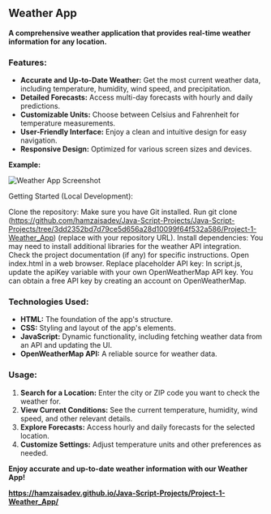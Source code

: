 ## **Weather App**

**A comprehensive weather application that provides real-time weather information for any location.**

### **Features:**

- **Accurate and Up-to-Date Weather:** Get the most current weather data, including temperature, humidity, wind speed, and precipitation.
- **Detailed Forecasts:** Access multi-day forecasts with hourly and daily predictions.
- **Customizable Units:** Choose between Celsius and Fahrenheit for temperature measurements.
- **User-Friendly Interface:** Enjoy a clean and intuitive design for easy navigation.
- **Responsive Design:** Optimized for various screen sizes and devices.

**Example:**

![Weather App Screenshot](https://your-image-url.com/weather-app-screenshot.png)

Getting Started (Local Development):

Clone the repository: Make sure you have Git installed. Run git clone (https://github.com/hamzaisadev/Java-Script-Projects/Java-Script-Projects/tree/3dd2352bd7d79ce5d656a28d10099f64f532a586/Project-1-Weather_App) (replace with your repository URL).
Install dependencies: You may need to install additional libraries for the weather API integration. Check the project documentation (if any) for specific instructions.
Open index.html in a web browser.
Replace placeholder API key: In script.js, update the apiKey variable with your own OpenWeatherMap API key. You can obtain a free API key by creating an account on OpenWeatherMap.

### **Technologies Used:**

- **HTML:** The foundation of the app's structure.
- **CSS:** Styling and layout of the app's elements.
- **JavaScript:** Dynamic functionality, including fetching weather data from an API and updating the UI.
- **OpenWeatherMap API:** A reliable source for weather data.

### **Usage:**

1. **Search for a Location:** Enter the city or ZIP code you want to check the weather for.
2. **View Current Conditions:** See the current temperature, humidity, wind speed, and other relevant details.
3. **Explore Forecasts:** Access hourly and daily forecasts for the selected location.
4. **Customize Settings:** Adjust temperature units and other preferences as needed.

**Enjoy accurate and up-to-date weather information with our Weather App!**

**https://hamzaisadev.github.io/Java-Script-Projects/Project-1-Weather_App/**
